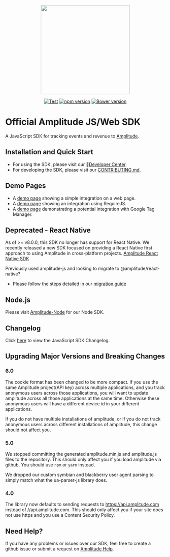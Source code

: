 <p align="center">
  <a href="https://amplitude.com" target="_blank" align="center">
    <img src="https://static.amplitude.com/lightning/46c85bfd91905de8047f1ee65c7c93d6fa9ee6ea/static/media/amplitude-logo-with-text.4fb9e463.svg" width="280">
  </a>
  <br />
</p>

<div align="center">

  [![Test](https://github.com/amplitude/Amplitude-JavaScript/workflows/Test/badge.svg)](https://github.com/amplitude/Amplitude-JavaScript/actions?query=workflow%3ATest)
  [![npm version](https://badge.fury.io/js/amplitude-js.svg)](https://badge.fury.io/js/amplitude-js)
  [![Bower version](https://badge.fury.io/bo/amplitude-js.svg)](https://badge.fury.io/bo/amplitude-js)

</div>

# Official Amplitude JS/Web SDK
A JavaScript SDK for tracking events and revenue to [Amplitude](https://www.amplitude.com).

## Installation and Quick Start
* For using the SDK, please visit our :100:[Developer Center](https://developers.amplitude.com/docs/javascript).
* For developing the SDK, please visit our [CONTRIBUTING.md](https://github.com/amplitude/Amplitude-JavaScript/blob/master/CONTRIBUTING.md).

## Demo Pages
* A [demo page](https://github.com/amplitude/Amplitude-JavaScript/blob/master/test/browser/amplitudejs.html) showing a simple integration on a web page.
* A [demo page](https://github.com/amplitude/Amplitude-JavaScript/blob/master/test/browser/amplitudejs-requirejs.html) showing an integration using RequireJS.
* A [demo page](https://github.com/amplitude/GTM-Web-Demo) demonstrating a potential integration with Google Tag Manager.


## Deprecated - React Native
As of >= v8.0.0, this SDK no longer has support for React Native. We recently released a new SDK focused on providing a React Native first approach to using Amplitude in cross-platform projects.  [Amplitude React Native SDK](https://github.com/amplitude/Amplitude-ReactNative)

Previously used amplitude-js and looking to migrate to @amplitude/react-native?
* Please follow the steps detailed in our [migration guide](https://github.com/amplitude/Amplitude-ReactNative/blob/main/MIGRATION_GUIDE.md)

## Node.js
Please visit [Amplitude-Node](https://github.com/amplitude/Amplitude-Node) for our Node SDK.

## Changelog
Click [here](https://github.com/amplitude/Amplitude-JavaScript/blob/master/CHANGELOG.md) to view the JavaScript SDK Changelog.

## Upgrading Major Versions and Breaking Changes #

### 6.0
The cookie format has been changed to be more compact. If you use the same
Amplitude project(API key) across multiple applications, and you track
anonymous users across those applications, you will want to update amplitude
across all those applications at the same time. Otherwise these anonymous users
will have a different device id in your different applications.

If you do not have multiple installations of amplitude, or if you do not track
anonymous users across different installations of amplitude, this change should
not affect you.

### 5.0
We stopped committing the generated amplitude.min.js and amplitude.js files to
the repository. This should only affect you if you load amplitude via github.
You should use `npm` or `yarn` instead.

We dropped our custom symbian and blackberry user agent parsing to simply match
what the ua-parser-js library does.

### 4.0
The library now defaults to sending requests to https://api.amplitude.com
instead of //api.amplitude.com. This should only affect you if your site does
not use https and you use a Content Security Policy.

## Need Help?
If you have any problems or issues over our SDK, feel free to create a github issue or submit a request on [Amplitude Help](https://help.amplitude.com/hc/en-us/requests/new).
